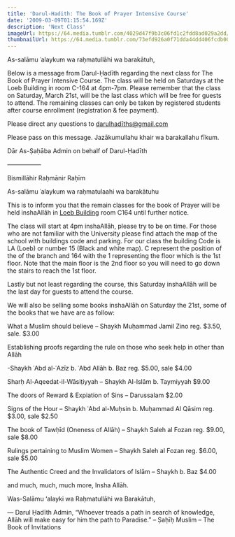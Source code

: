 ```yaml
---
title: 'Darul-Hadith: The Book of Prayer Intensive Course'
date: '2009-03-09T01:15:54.169Z'
description: 'Next Class'
imageUrl: https://64.media.tumblr.com/4029d47f9b3c06fd1c2fdd8ad029a2dd/tumblr_pldlzdKOEG1shtfuoo1_1280.jpg
thumbnailUrl: https://64.media.tumblr.com/73efd926a0f71dda44dd406fcdb00a3e/a87aff3a5e413af9-d5/s1280x1920/246a73cea7d0a4cfc6a650df61b7c7e9739055ca.jpg
---
```


As-salāmu ʿalaykum wa raḥmatullāhi wa barakātuh,

Below is a message from Darul-Ḥadīth regarding the next class for The Book of Prayer Intensive Course. The class will be held on Saturdays at the Loeb Building in room C-164 at 4pm-7pm. Please remember that the class on Saturday, March 21st, will be the last class which will be free for guests to attend. The remaining classes can only be taken by registered students after course enrollment (registration & fee payment).

Please direct any questions to darulhadīths@gmail.com

Please pass on this message. Jazākumullahu khair wa barakallahu fīkum.

Dār As-Ṣaḥāba Admin on behalf of Darul-Ḥadīth

—————–

Bismillāhir Raḥmānir Raḥīm

As-salāmu ʿalaykum wa raḥmatulaahi wa barakātuhu

This is to inform you that the remain classes for the book of Prayer will be held inshaAllāh in [Loeb Building](http://www2.carleton.ca/campus/) room C164 until further notice.

The class will start at 4pm inshaAllāh, please try to be on time. For those who are not familiar with the University please find attach the map of the school with buildings code and parking.
For our class the building Code is LA (Loeb) or number 15 (Black and white map). C represent the position of the of the branch and 164 with the 1 representing the floor which is the 1st floor. Note that the main floor is the 2nd floor so you will need to go down the stairs to reach the 1st floor.

Lastly but not least regarding the course, this Saturday inshaAllāh will be the last day for guests to attend the course.

We will also be selling some books inshaAllāh on Saturday the 21st, some of the books that we have are as follow:

What a Muslim should believe – Shaykh Muḥammad Jamil Zino reg. $3.50, sale. $3.00

Establishing proofs regarding the rule on those who seek help in other than Allāh

-Shaykh ʿAbd al-ʿAzīz b. ʿAbd Allāh b. Baz reg. $5.00, sale $4.00

Sharḥ Al-Aqeedat-il-Wāsiṭiyyah – Shaykh Al-Islām b. Taymiyyah \$9.00

The doors of Reward & Expiation of Sins – Darussalam \$2.00

Signs of the Hour – Shaykh ʿAbd al-Muḥsin b. Muḥammad Al Qāsim reg. $3.00, sale $2.50

The book of Tawḥīd (Oneness of Allāh) – Shaykh Saleh al Fozan reg. $9.00, sale $8.00

Rulings pertaining to Muslim Women – Shaykh Saleh al Fozan reg. $6.00, sale $5.00

The Authentic Creed and the Invalidators of Islām – Shaykh b. Baz \$4.00

and much, much, much more, Insha Allāh.

Was-Salāmu ‘alayki wa Raḥmatullāhi wa Barakātuh,

—
Darul Ḥadīth Admin,
“Whoever treads a path in search of knowledge, Allāh will make easy for him the path to Paradise.” – Ṣaḥīḥ Muslim – The Book of Invitations
